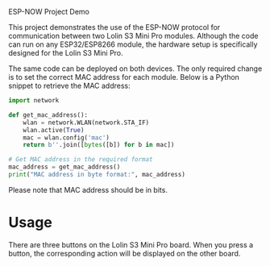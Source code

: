 ESP-NOW Project Demo

This project demonstrates the use of the ESP-NOW protocol for communication between two Lolin S3 Mini Pro modules. Although the code can run on any ESP32/ESP8266 module, the hardware setup is specifically designed for the Lolin S3 Mini Pro.

The same code can be deployed on both devices. The only required change is to set the correct MAC address for each module. Below is a Python snippet to retrieve the MAC address:

```python
import network

def get_mac_address():
    wlan = network.WLAN(network.STA_IF)
    wlan.active(True)
    mac = wlan.config('mac')
    return b''.join([bytes([b]) for b in mac])

# Get MAC address in the required format
mac_address = get_mac_address()
print("MAC address in byte format:", mac_address)
```

Please note that MAC address should be in bits.

# Usage
There are three buttons on the Lolin S3 Mini Pro board. When you press a button, the corresponding action will be displayed on the other board.






